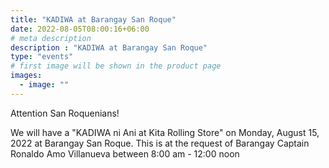 ```yaml
---
title: "KADIWA at Barangay San Roque"
date: 2022-08-05T08:00:16+06:00
# meta description
description : "KADIWA at Barangay San Roque"
type: "events"
# first image will be shown in the product page
images:
  - image: ""
---
```



Attention San Roquenians!

We will have a "KADIWA ni Ani at Kita Rolling Store" on Monday, August 15, 2022 at Barangay San Roque. This is at the request of Barangay Captain Ronaldo Amo Villanueva between 8:00 am - 12:00 noon
